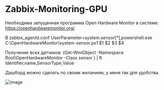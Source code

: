 # Zabbix-Monitoring-GPU

Необходима запущенная программа Open Hardware Monitor в системе.
https://openhardwaremonitor.org/

В zabbix_agentd.conf
UserParameter=system.sensor[*],powershell.exe C:\OpenHardwareMonitor\system-sensor.ps1 $1 $2 $3 $4

Получение всех датчиков: 
(Get-WmiObject -Namespace Root\OpenHardwareMonitor -Class sensor ) | ft Identifier,name,SensorType,Value

Дашборд можно сделать по своим желаниям, у меня так для удобства.

![image](https://user-images.githubusercontent.com/47965173/207835388-09bedcc3-956a-43d1-9666-ebaab814c130.png)

